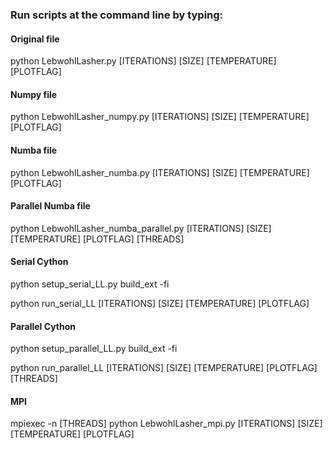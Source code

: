 ### Run scripts at the command line by typing: 

#### Original file

python LebwohlLasher.py [ITERATIONS] [SIZE] [TEMPERATURE] [PLOTFLAG]

#### Numpy file

python LebwohlLasher_numpy.py [ITERATIONS] [SIZE] [TEMPERATURE] [PLOTFLAG]


#### Numba file

python LebwohlLasher_numba.py [ITERATIONS] [SIZE] [TEMPERATURE] [PLOTFLAG]


#### Parallel Numba file

python LebwohlLasher_numba_parallel.py [ITERATIONS] [SIZE] [TEMPERATURE] [PLOTFLAG] [THREADS]


#### Serial Cython

python setup_serial_LL.py build_ext -fi

python run_serial_LL [ITERATIONS] [SIZE] [TEMPERATURE] [PLOTFLAG]


#### Parallel Cython

python setup_parallel_LL.py build_ext -fi

python run_parallel_LL [ITERATIONS] [SIZE] [TEMPERATURE] [PLOTFLAG] [THREADS]

#### MPI

mpiexec -n [THREADS] python LebwohlLasher_mpi.py [ITERATIONS] [SIZE] [TEMPERATURE] [PLOTFLAG]
